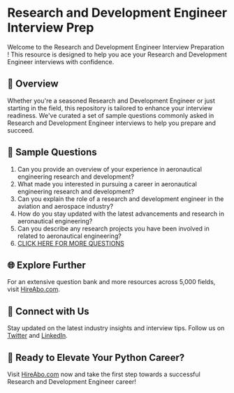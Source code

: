 # Research and Development Engineer Interview Prep

Welcome to the Research and Development Engineer Interview Preparation ! This resource is designed to help you ace your Research and Development Engineer interviews with confidence.

## 🚀 Overview

Whether you're a seasoned Research and Development Engineer or just starting in the field, this repository is tailored to enhance your interview readiness. We've curated a set of sample questions commonly asked in Research and Development Engineer interviews to help you prepare and succeed.

## 📝 Sample Questions

1. Can you provide an overview of your experience in aeronautical engineering research and development?
2. What made you interested in pursuing a career in aeronautical engineering research and development?
3. Can you explain the role of a research and development engineer in the aviation and aerospace industry?
4. How do you stay updated with the latest advancements and research in aeronautical engineering?
5. Can you describe any research projects you have been involved in related to aeronautical engineering?
6. [CLICK HERE FOR MORE QUESTIONS](https://hireabo.com/job/14_1_15/Research%20and%20Development%20Engineer)

## 🌐 Explore Further

For an extensive question bank and more resources across 5,000 fields, visit [HireAbo.com](https://www.hireabo.com).

## 📱 Connect with Us

Stay updated on the latest industry insights and interview tips. Follow us on [Twitter](https://twitter.com/hireabo) and [LinkedIn](https://www.linkedin.com/in/hire-abo-3609972a8/).

## 🚀 Ready to Elevate Your Python Career?

Visit [HireAbo.com](https://www.hireabo.com) now and take the first step towards a successful Research and Development Engineer career!